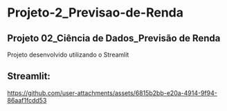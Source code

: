 # Projeto-2_Previsao-de-Renda

## Projeto 02_Ciência de Dados_Previsão de Renda

Projeto desenvolvido utilizando o Streamlit




## Streamlit:

https://github.com/user-attachments/assets/6815b2bb-e20a-4914-9f94-86aaf1fcdd53


